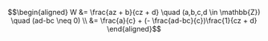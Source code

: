 $$\begin{aligned}
W &= \frac{az + b}{cz + d} \quad (a,b,c,d \in \mathbb{Z}) \quad (ad-bc \neq 0)  \\
&= \frac{a}{c} + (- \frac{ad-bc}{c})\frac{1}{cz + d}
\end{aligned}$$